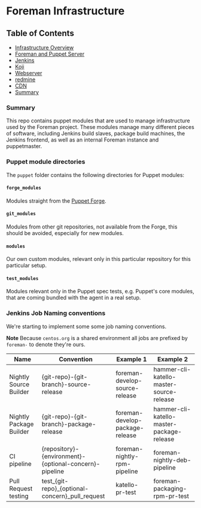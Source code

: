 # Foreman Infrastructure

## Table of Contents

 * [Infrastructure Overview](./docs/overview.md)
 * [Foreman and Puppet Server](./docs/foreman-puppetserver.md)
 * [Jenkins](./docs/jenkins.md)
 * [Koji](./docs/koji.md)
 * [Webserver](./docs/webserver.md)
 * [redmine](./docs/redmine.md)
 * [CDN](./docs/cdn.md)
 * [Summary](#summary)

### Summary
This repo contains puppet modules that are used to manage infrastructure used by the Foreman project. These modules manage many different pieces of software, including Jenkins build slaves, package build machines, the Jenkins frontend, as well as an internal Foreman instance and puppetmaster.

### Puppet module directories
The `puppet` folder contains the following directories for Puppet modules:

#### `forge_modules`
Modules straight from the [Puppet Forge](https://forge.puppet.com).

#### `git_modules`
Modules from other git repositories, not available from the Forge, this should be avoided, especially for new modules.

#### `modules`
Our own custom modules, relevant only in this particular repository for this particular setup.

#### `test_modules`
Modules relevant only in the Puppet spec tests, e.g. Puppet's core modules, that are coming bundled with the agent in a real setup.

### Jenkins Job Naming conventions

We're starting to implement some some job naming conventions.

**Note** Because `centos.org` is a shared environment all jobs are prefixed by `foreman-` to denote they're ours.

| **Name**                | **Convention**                                         | **Example 1**                   | **Example 2**                             |
|-------------------------|--------------------------------------------------------|---------------------------------|-------------------------------------------|
| Nightly Source Builder  | {git-repo}-{git-branch}-source-release                 | foreman-develop-source-release  | hammer-cli-katello-master-source-release  |
| Nightly Package Builder | {git-repo}-{git-branch}-package-release                | foreman-develop-package-release | hammer-cli-katello-master-package-release |
| CI pipeline             | {repository}-{environment}-{optional-concern}-pipeline | foreman-nightly-rpm-pipeline    | foreman-nightly-deb-pipeline              |
| Pull Request testing    | test_{git-repo}_{optional-concern}_pull_request        | katello-pr-test                 | foreman-packaging-rpm-pr-test             |
